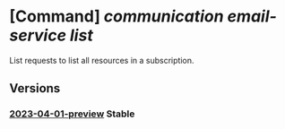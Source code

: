 # [Command] _communication email-service list_

List requests to list all resources in a subscription.

## Versions

### [2023-04-01-preview](/Resources/mgmt-plane/L3N1YnNjcmlwdGlvbnMve30vcHJvdmlkZXJzL21pY3Jvc29mdC5jb21tdW5pY2F0aW9uL2VtYWlsc2VydmljZXM=/2023-04-01-preview.xml) **Stable**

<!-- mgmt-plane /subscriptions/{}/providers/microsoft.communication/emailservices 2023-04-01-preview -->
<!-- mgmt-plane /subscriptions/{}/resourcegroups/{}/providers/microsoft.communication/emailservices 2023-04-01-preview -->
